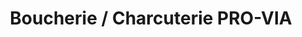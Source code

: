 ---
title: "Boucherie / Charcuterie PRO-VIA"
url: /strasbourg/boucherie-charcuterie-pro-via/
shop: Metzgerei
---